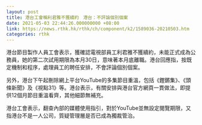 ```yaml
---
layout: post
title: 港台工會稱利君雅不獲續約　港台：不評論個別個案
date: 2021-05-03 22:44:26.000000000 +08:00
link: https://news.rthk.hk/rthk/ch/component/k2/1589036-20210503.htm
categories: rthk
---
```


港台節目製作人員工會表示，獲確認電視部員工利君雅不獲續約，未能正式成為公務員，她的第二次試用期限為本月30日，意味著本月底離職。港台回應指，按既定機制和程序，處理員工的聘任安排，不會評論個別個案。

另外，港台下午起刪除網上平台YouTube的多集節目重溫，包括《鏗鏘集》、《頭條新聞》及《視點31》等。港台表示，有關安排與港台官方網頁一貫做法，即提供12個月節目重溫看齊，其他細節無補充。

港台工會表示，翻查內部的媒體使用指引，對於YouTube並無設定閱覽期限，又指港台不是一人公司，質疑管理層是否已成為獨裁管治。
